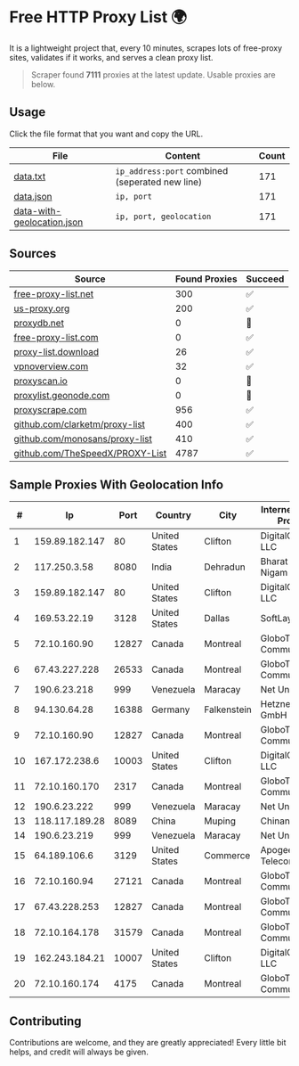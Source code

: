 
# Free HTTP Proxy List 🌍

It is a lightweight project that, every 10 minutes, scrapes lots of free-proxy sites, validates if it works, and serves a clean proxy list.


> Scraper found **7111** proxies at the latest update. Usable proxies are below.

## Usage

Click the file format that you want and copy the URL.


|File|Content|Count|
|----|-------|-----|
|[data.txt](https://raw.githubusercontent.com/themiralay/Proxy-List-World/master/data.txt)|`ip_address:port` combined (seperated new line)|171|
|[data.json](https://raw.githubusercontent.com/themiralay/Proxy-List-World/master/data.json)|`ip, port`|171|
|[data-with-geolocation.json](https://raw.githubusercontent.com/themiralay/Proxy-List-World/master/data-with-geolocation.json)|`ip, port, geolocation`|171|

## Sources

|Source|Found Proxies|Succeed|
|------|-------------|-------|
|[free-proxy-list.net](https://free-proxy-list.net)|300|✅|
|[us-proxy.org](https://www.us-proxy.org)|200|✅|
|[proxydb.net](http://proxydb.net)|0|🚫|
|[free-proxy-list.com](https://free-proxy-list.com/?page=&port=&type%5B%5D=http&type%5B%5D=https&up_time=0&search=Search)|0|✅|
|[proxy-list.download](https://www.proxy-list.download/HTTP)|26|✅|
|[vpnoverview.com](https://vpnoverview.com/privacy/anonymous-browsing/free-proxy-servers)|32|✅|
|[proxyscan.io](https://www.proxyscan.io)|0|🚫|
|[proxylist.geonode.com](https://proxylist.geonode.com/api/proxy-list?limit=300&page=1&sort_by=lastChecked&sort_type=desc&protocols=http,https)|0|🚫|
|[proxyscrape.com](https://api.proxyscrape.com/v2/?request=displayproxies&protocol=http&timeout=10000&country=all&ssl=all&anonymity=all)|956|✅|
|[github.com/clarketm/proxy-list](https://raw.githubusercontent.com/clarketm/proxy-list/master/proxy-list-raw.txt)|400|✅|
|[github.com/monosans/proxy-list](https://raw.githubusercontent.com/monosans/proxy-list/main/proxies/http.txt)|410|✅|
|[github.com/TheSpeedX/PROXY-List](https://raw.githubusercontent.com/TheSpeedX/PROXY-List/master/http.txt)|4787|✅|


## Sample Proxies With Geolocation Info

|#|Ip|Port|Country|City|Internet Service Provider|
|-|--|----|-------|----|-------------------------|
|1|159.89.182.147|80|United States|Clifton|DigitalOcean, LLC|
|2|117.250.3.58|8080|India|Dehradun|Bharat Sanchar Nigam Ltd|
|3|159.89.182.147|80|United States|Clifton|DigitalOcean, LLC|
|4|169.53.22.19|3128|United States|Dallas|SoftLayer|
|5|72.10.160.90|12827|Canada|Montreal|GloboTech Communications|
|6|67.43.227.228|26533|Canada|Montreal|GloboTech Communications|
|7|190.6.23.218|999|Venezuela|Maracay|Net Uno|
|8|94.130.64.28|16388|Germany|Falkenstein|Hetzner Online GmbH|
|9|72.10.160.90|12827|Canada|Montreal|GloboTech Communications|
|10|167.172.238.6|10003|United States|Clifton|DigitalOcean, LLC|
|11|72.10.160.170|2317|Canada|Montreal|GloboTech Communications|
|12|190.6.23.222|999|Venezuela|Maracay|Net Uno|
|13|118.117.189.28|8089|China|Muping|Chinanet|
|14|190.6.23.219|999|Venezuela|Maracay|Net Uno|
|15|64.189.106.6|3129|United States|Commerce|Apogee Telecom Inc.|
|16|72.10.160.94|27121|Canada|Montreal|GloboTech Communications|
|17|67.43.228.253|12827|Canada|Montreal|GloboTech Communications|
|18|72.10.164.178|31579|Canada|Montreal|GloboTech Communications|
|19|162.243.184.21|10007|United States|Clifton|DigitalOcean, LLC|
|20|72.10.160.174|4175|Canada|Montreal|GloboTech Communications|



## Contributing

Contributions are welcome, and they are greatly appreciated! Every
little bit helps, and credit will always be given.

